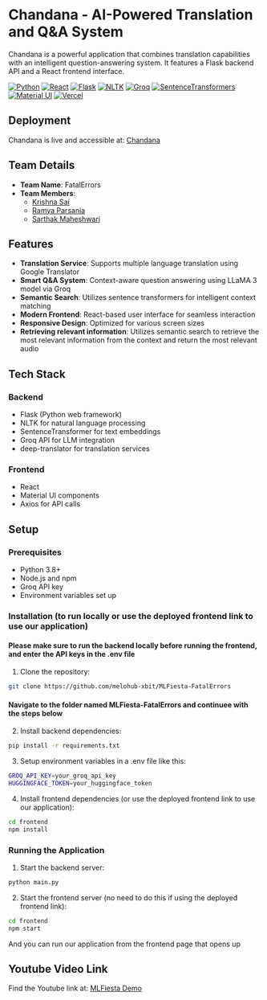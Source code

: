 # Chandana - AI-Powered Translation and Q&A System

Chandana is a powerful application that combines translation capabilities with an intelligent question-answering system. It features a Flask backend API and a React frontend interface.


[![Python](https://img.shields.io/badge/python-3.8+-blue.svg)](https://www.python.org/downloads/)
[![React](https://img.shields.io/badge/react-18.0+-61DAFB.svg)](https://reactjs.org/)
[![Flask](https://img.shields.io/badge/flask-2.0+-black.svg)](https://flask.palletsprojects.com/)
[![NLTK](https://img.shields.io/badge/NLTK-3.0+-yellow.svg)](https://www.nltk.org/)
[![Groq](https://img.shields.io/badge/Groq-LLaMA3-orange.svg)](https://groq.com/)
[![SentenceTransformers](https://img.shields.io/badge/SentenceTransformers-2.0+-red.svg)](https://www.sbert.net/)
[![Material UI](https://img.shields.io/badge/Material_UI-5.0+-0081CB.svg)](https://mui.com/)
[![Vercel](https://img.shields.io/badge/Vercel-Deployed-success)](https://ml-fiesta-fatal-errors.vercel.app/)

## Deployment
Chandana is live and accessible at: [Chandana](https://ml-fiesta-fatal-errors.vercel.app/)


## Team Details
- **Team Name**: FatalErrors
- **Team Members**:
  - [Krishna Sai](https://github.com/melohub-xbit)
  - [Ramya Parsania](https://github.com/RAMYA-PARSANIA)
  - [Sarthak Maheshwari](https://github.com/SartMa)

## Features

- **Translation Service**: Supports multiple language translation using Google Translator
- **Smart Q&A System**: Context-aware question answering using LLaMA 3 model via Groq
- **Semantic Search**: Utilizes sentence transformers for intelligent context matching
- **Modern Frontend**: React-based user interface for seamless interaction
- **Responsive Design**: Optimized for various screen sizes
- **Retrieving relevant information**: Utilizes semantic search to retrieve the most relevant information from the context and return the most relevant audio

## Tech Stack

### Backend
- Flask (Python web framework)
- NLTK for natural language processing
- SentenceTransformer for text embeddings
- Groq API for LLM integration
- deep-translator for translation services

### Frontend
- React
- Material UI components
- Axios for API calls

## Setup

### Prerequisites
- Python 3.8+
- Node.js and npm
- Groq API key
- Environment variables set up

### Installation (to run locally or use the deployed frontend link to use our application)
#### Please make sure to run the backend locally before running the frontend, and enter the API keys in the .env file

1. Clone the repository:
```bash
git clone https://github.com/melohub-xbit/MLFiesta-FatalErrors
```
#### Navigate to the folder named MLFiesta-FatalErrors and continuee with the steps below
2. Install backend dependencies:
```bash
pip install -r requirements.txt
```
3. Setup environment variables in a .env file like this:
```bash
GROQ_API_KEY=your_groq_api_key
HUGGINGFACE_TOKEN=your_huggingface_token
```

4. Install frontend dependencies (or use the deployed frontend link to use our application):
```bash
cd frontend
npm install
```

### Running the Application
1. Start the backend server:
```bash
python main.py
```
2. Start the frontend server (no need to do this if using the deployed frontend link):
```bash
cd frontend
npm start
```
And you can run our application from the frontend page that opens up
## Youtube Video Link

Find the Youtube link at: [MLFiesta Demo](https://drive.google.com/drive/folders/1781WXkVwYn90hG3D54W1N0pk3swaEU2V?usp=drive_link)

